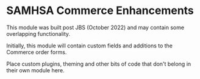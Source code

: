 # SAMHSA Commerce Enhancements

This module was built post JBS (October 2022) and may contain some overlapping functionality.

Initially, this module will contain custom fields and additions to the Commerce order forms.

Place custom plugins, theming and other bits of code that don't belong in their own module here.
